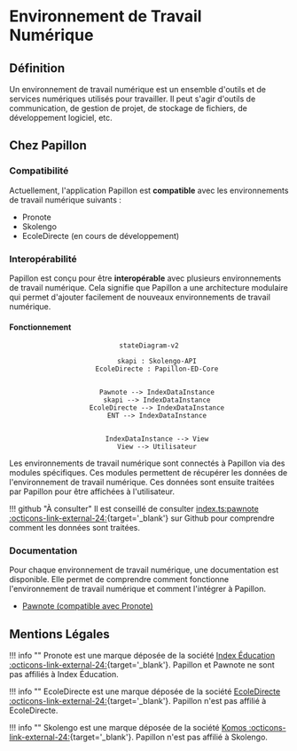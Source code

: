 # Environnement de Travail Numérique

## Définition

Un environnement de travail numérique est un ensemble d'outils et de services numériques utilisés pour travailler. Il peut s'agir d'outils de communication, de gestion de projet, de stockage de fichiers, de développement logiciel, etc.

## Chez Papillon
### Compatibilité

Actuellement, l'application Papillon est **compatible** avec les environnements de travail numérique suivants :

- Pronote
- Skolengo
- EcoleDirecte (en cours de développement)

### Interopérabilité

Papillon est conçu pour être **interopérable** avec plusieurs environnements de travail numérique. Cela signifie que Papillon a une architecture modulaire qui permet d'ajouter facilement de nouveaux environnements de travail numérique.

#### Fonctionnement

<center>

``` mermaid
stateDiagram-v2
    
    skapi : Skolengo-API
    EcoleDirecte : Papillon-ED-Core
    

    Pawnote --> IndexDataInstance
    skapi --> IndexDataInstance
    EcoleDirecte --> IndexDataInstance
    ENT --> IndexDataInstance
    

    IndexDataInstance --> View
    View --> Utilisateur
```

</center>

Les environnements de travail numérique sont connectés à Papillon via des modules spécifiques. Ces modules permettent de récupérer les données de l'environnement de travail numérique. Ces données sont ensuite traitées par Papillon pour être affichées à l'utilisateur.

!!! github "À consulter"
    Il est conseillé de consulter [index.ts:pawnote :octicons-link-external-24:](https://github.com/PapillonApp/Renard/blob/pawnote/fetch/index.ts){target='_blank'} sur Github pour comprendre comment les données sont traitées.

### Documentation

Pour chaque environnement de travail numérique, une documentation est disponible. Elle permet de comprendre comment fonctionne l'environnement de travail numérique et comment l'intégrer à Papillon.

- [Pawnote (compatible avec Pronote)](api/pawnote.md)

## Mentions Légales

!!! info ""
    Pronote est une marque déposée de la société [Index Éducation :octicons-link-external-24:](https://www.index-education.com/){target='_blank'}. Papillon et Pawnote ne sont pas affiliés à Index Éducation.

!!! info ""
    EcoleDirecte est une marque déposée de la société [EcoleDirecte :octicons-link-external-24:](https://www.ecoledirecte.com/){target='_blank'}. Papillon n'est pas affilié à EcoleDirecte.

!!! info ""
    Skolengo est une marque déposée de la société [Komos :octicons-link-external-24:](https://www.skolengo.com/fr/mentions-legales){target='_blank'}. Papillon n'est pas affilié à Skolengo.
